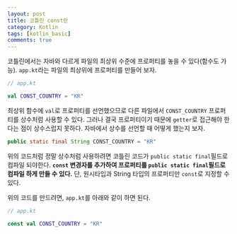 ```yaml
---
layout: post
title: 코틀린 const란
category: Kotlin
tags: [kotlin_basic]
comments: true
---
```


코틀린에서는 자바와 다르게 파일의 최상위 수준에 프로퍼티를 놓을 수 있다(함수도 가능). `app.kt`라는 파일의 최상위에 프로퍼티를 만들어 보자.

```kotlin
// app.kt

val CONST_COUNTRY = "KR"

```

최상위 함수에 `val`로 프로퍼티를 선언했으므로 다른 파일에서 `CONST_COUNTRY` 프로퍼티를 상수처럼 사용할 수 있다. 그러나 결국 프로퍼티이기 때문에 `getter`로 접근해야 한다는 점이 상수스럽지 못하다. 자바에서 상수를 선언할 때 어떻게 했는지 보자.

```java
public static final String CONST_COUNTRY = "KR"
```

위의 코드처럼 정말 상수처럼 사용하려면 코틀린 코드가 `public static final`필드로 컴파일 되야한다. **`const` 변경자를 추가하여 프로퍼티를 `public static final`필드로 컴파일 하게 만들 수 있다.** 단, 원시타입과 String 타입의 프로퍼티만 `const`로 지정할 수 있다.

위의 코드를 만드려면, `app.kt`를 아래와 같이 하면 된다.

```kotlin
// app.kt

const val CONST_COUNTRY = "KR"

```
